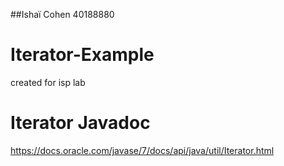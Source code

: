##Ishaï Cohen 40188880

# Iterator-Example
created for isp lab

# Iterator Javadoc
https://docs.oracle.com/javase/7/docs/api/java/util/Iterator.html
